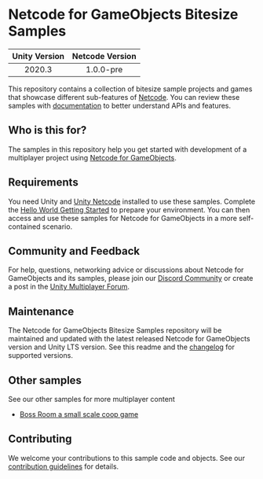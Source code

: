# Netcode for GameObjects Bitesize Samples

|Unity Version|Netcode Version|
|:-------:|:-------:|
|2020.3|1.0.0-pre|

This repository contains a collection of bitesize sample projects and games that showcase different 
sub-features of [Netcode](https://github.com/Unity-Technologies/com.unity.netcode.gameobjects). You can review these samples with [documentation](https://docs-multiplayer.unity3d.com/netcode/current/learn/bitesize-introduction) to better understand APIs and features.

## Who is this for?

The samples in this repository help you get started with development of a multiplayer 
project using [Netcode for GameObjects](https://github.com/Unity-Technologies/com.unity.netcode.gameobjects). 

## Requirements

You need Unity and [Unity Netcode](https://github.com/Unity-Technologies/com.unity.netcode.gameobjects) installed to use these samples. Complete the [Hello World Getting Started](https://docs-multiplayer.unity3d.com/docs/tutorials/helloworld/helloworldintro) to prepare your environment. You can then access and use these samples for Netcode for GameObjects in a more self-contained scenario.

## Community and Feedback

For help, questions, networking advice or discussions about Netcode for GameObjects and its samples, please join our [Discord Community](https://discord.gg/FM8SE9E) or create a post in the [Unity Multiplayer Forum](https://forum.unity.com/forums/netcode-for-gameobjects.661/).

## Maintenance

The Netcode for GameObjects Bitesize Samples repository will be maintained and updated with the latest released Netcode for GameObjects version and Unity LTS version. See this readme and the [changelog](https://github.com/Unity-Technologies/com.unity.multiplayer.samples.bitesize/blob/main/CHANGELOG.md) for supported versions.

## Other samples
See our other samples for more multiplayer content
- [Boss Room a small scale coop game](https://github.com/Unity-Technologies/com.unity.multiplayer.samples.coop/releases/latest)

## Contributing
We welcome your contributions to this sample code and objects. See our [contribution guidelines](CONTRIBUTING.md) for details.
